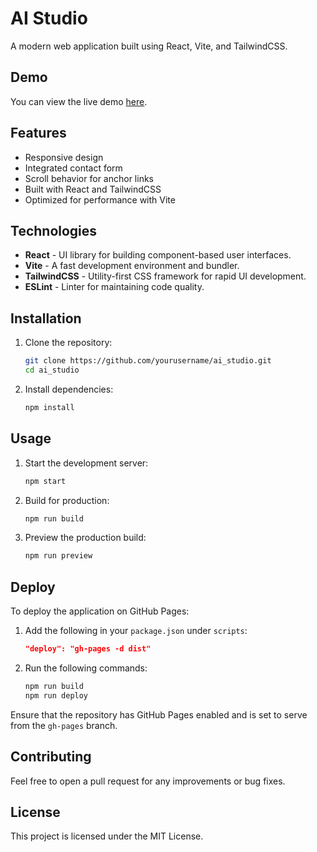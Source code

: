 # AI Studio

A modern web application built using React, Vite, and TailwindCSS.

## Demo

You can view the live demo [here](https://yourusername.github.io/ai_studio/).

## Features

- Responsive design
- Integrated contact form
- Scroll behavior for anchor links
- Built with React and TailwindCSS
- Optimized for performance with Vite

## Technologies

- **React** - UI library for building component-based user interfaces.
- **Vite** - A fast development environment and bundler.
- **TailwindCSS** - Utility-first CSS framework for rapid UI development.
- **ESLint** - Linter for maintaining code quality.

## Installation

1. Clone the repository:
    ```bash
    git clone https://github.com/yourusername/ai_studio.git
    cd ai_studio
    ```

2. Install dependencies:
    ```bash
    npm install
    ```

## Usage

1. Start the development server:
    ```bash
    npm start
    ```

2. Build for production:
    ```bash
    npm run build
    ```

3. Preview the production build:
    ```bash
    npm run preview
    ```

## Deploy

To deploy the application on GitHub Pages:

1. Add the following in your `package.json` under `scripts`:
    ```json
    "deploy": "gh-pages -d dist"
    ```

2. Run the following commands:
    ```bash
    npm run build
    npm run deploy
    ```

Ensure that the repository has GitHub Pages enabled and is set to serve from the `gh-pages` branch.

## Contributing

Feel free to open a pull request for any improvements or bug fixes.

## License

This project is licensed under the MIT License.
